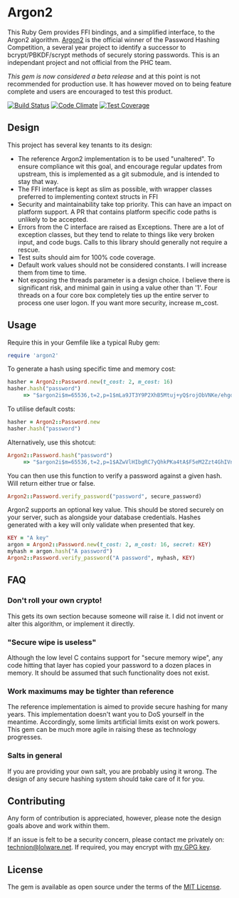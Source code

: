 # Argon2

This Ruby Gem provides FFI bindings, and a simplified interface, to the Argon2 algorithm. [Argon2](https://github.com/P-H-C/phc-winner-argon2) is the official winner of the Password Hashing Competition, a several year project to identify a successor to bcrypt/PBKDF/scrypt methods of securely storing passwords. This is an independant project and not official from the PHC team.

*This gem is now considered a beta release* and at this point is not recommended for production use. It has however moved on to being feature complete and users are encouraged to test this product.


[![Build Status](https://travis-ci.org/technion/ruby-argon2.svg?branch=master)](https://travis-ci.org/technion/ruby-argon2)
[![Code Climate](https://codeclimate.com/github/technion/ruby-argon2/badges/gpa.svg)](https://codeclimate.com/github/technion/ruby-argon2)
[![Test Coverage](https://codeclimate.com/github/technion/ruby-argon2/badges/coverage.svg)](https://codeclimate.com/github/technion/ruby-argon2/coverage)

## Design

This project has several key tenants to its design:

* The reference Argon2 implementation is to be used "unaltered". To ensure compliance wit this goal, and encourage regular updates from upstream, this is implemented as a git submodule, and is intended to stay that way.
* The FFI interface is kept as slim as possible, with wrapper classes preferred to implementing context structs in FFI
* Security and maintainability take top priority. This can have an impact on platform support. A PR that contains platform specific code paths is unlikely to be accepted.
* Errors from the C interface are raised as Exceptions. There are a lot of exception classes, but they tend to relate to things like very broken input, and code bugs. Calls to this library should generally not require a rescue.
* Test suits should aim for 100% code coverage.
* Default work values should not be considered constants. I will increase them from time to time.
* Not exposing the threads parameter is a design choice. I believe there is significant risk, and minimal gain in using a value other than '1'. Four threads on a four core box completely ties up the entire server to process one user logon. If you want more security, increase m_cost.

## Usage

Require this in your Gemfile like a typical Ruby gem:

```ruby
require 'argon2'
```

To generate a hash using specific time and memory cost:

```ruby
hasher = Argon2::Password.new(t_cost: 2, m_cost: 16)
hasher.hash("password")
     => "$argon2i$m=65536,t=2,p=1$mLa9JT3Y9P2XhB5Mtuj+yQ$rojObVNKe/ehgd9SWQBB+8nJ8L34Aj3Kiz+aNrWvrx4"
```

To utilise default costs:

```ruby
hasher = Argon2::Password.new
hasher.hash("password")
```

Alternatively, use this shotcut:

```ruby
Argon2::Password.hash("password")
     => "$argon2i$m=65536,t=2,p=1$AZwVlHIbgRC7yQhkPKa4tA$F5eM2Zzt4GhIVnR8SNOh3ysyMvGxAO6omsw8kzjbcs4"
```

You can then use this function to verify a password against a given hash. Will return either true or false.

```ruby
Argon2::Password.verify_password("password", secure_password)
```

Argon2 supports an optional key value. This should be stored securely on your server, such as alongside your database credentials. Hashes generated with a key will only validate when presented that key.

```ruby
KEY = "A key"
argon = Argon2::Password.new(t_cost: 2, m_cost: 16, secret: KEY)
myhash = argon.hash("A password")
Argon2::Password.verify_password("A password", myhash, KEY)
```


## FAQ
### Don't roll your own crypto!

This gets its own section because someone will raise it. I did not invent or alter this algorithm, or implement it directly.

### "Secure wipe is useless"

Although the low level C contains support for "secure memory wipe", any code hitting that layer has copied your password to a dozen places in memory. It should be assumed that such functionality does not exist.

### Work maximums may be tighter than reference

The reference implementation is aimed to provide secure hashing for many years. This implementation doesn't want you to DoS yourself in the meantime. Accordingly, some limits artificial limits exist on work powers. This gem can be much more agile in raising these as technology progresses.

### Salts in general

If you are providing your own salt, you are probably using it wrong. The design of any secure hashing system should take care of it for you.

## Contributing

Any form of contribution is appreciated, however, please note the design goals above and work within them.

If an issue is felt to be a security concern, please contact me privately on: technion@lolware.net. If required, you may encrypt with [my GPG key](https://lolware.net/technion-GPG-KEY).

## License

The gem is available as open source under the terms of the [MIT License](http://opensource.org/licenses/MIT).


